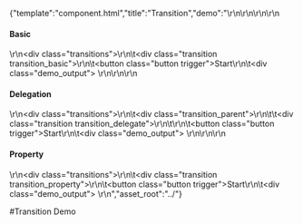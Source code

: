 {"template":"component.html","title":"Transition","demo":"<style>\r\n\t.transitions { margin: 0 0 20px; }\r\n\t.transition { background-color: #c65032; border-radius: 3px; height: 30px; margin: 20px 0; width: 10%;\r\n\t\t-webkit-transition: margin 0.5s ease, height 0.5s linear 0.5s/* , transform 0.5s ease 0.5s */;\r\n\t\t\t\ttransition: margin 0.5s ease, height 0.5s linear 0.5s/* , transform 0.5s ease 0.5s */;\r\n\t}\r\n\t.transition.move { margin-left: 90%; }\r\n\t.transition_property.move {\r\n\t\t/* background-color: #393b3f; */\r\n\t\theight: 50px;\r\n\t}\r\n\r\n\t.demo_output { margin: 0 0 20px; }\r\n\r\n\t@media screen and (min-width: 500px) {\r\n\t\t.demo_output { display: inline-block; margin: 0 0 0 10px; }\r\n\t}\r\n</style>\r\n\r\n<script>\r\n\t$(function() {\r\n\t\t$(\".transition_basic\").transition({\r\n\t\t\talways: true\r\n\t\t}, complete);\r\n\r\n\t\t$(\".transition_parent\").transition({\r\n\t\t\talways: true,\r\n\t\t\ttarget: \".transition_delegate\",\r\n\t\t}, complete);\r\n\r\n\t\t$(\".transition_property\").transition({\r\n\t\t\talways: true,\r\n\t\t\tproperty: \"height\",\r\n\t\t}, complete);\r\n\r\n\t\t$(\".trigger\").on(\"click\", start);\r\n\t});\r\n\r\n\tfunction start() {\r\n\t\tvar $target = $(this).parent(\".transitions\").find(\".transition\");\r\n\r\n\t\tif (!$target.hasClass(\"animating\")) {\r\n\t\t\t$target.toggleClass(\"move\")\r\n\t\t\t\t   .addClass(\"animating\");\r\n\r\n\t\t\toutput($target, \" \");\r\n\t\t}\r\n\t}\r\n\r\n\tfunction complete() {\r\n\t\tvar $target = $(this);\r\n\r\n\t\tif (!$target.hasClass(\"transition\")) {\r\n\t\t\t$target = $(this).find(\".transition\");\r\n\t\t}\r\n\r\n\t\t$target.removeClass(\"animating\");\r\n\t\toutput($target, \"Complete\");\r\n\t}\r\n\r\n\tfunction output($target, text) {\r\n\t\t$target.parents(\".transitions\").find(\".demo_output\").text(text);\r\n\t}\r\n</script>\r\n\r\n<h4>Basic</h4>\r\n<div class=\"transitions\">\r\n\t<div class=\"transition transition_basic\"></div>\r\n\t<button class=\"button trigger\">Start</button>\r\n\t<div class=\"demo_output\">&nbsp;</div>\r\n</div>\r\n\r\n<h4>Delegation</h4>\r\n<div class=\"transitions\">\r\n\t<div class=\"transition_parent\">\r\n\t\t<div class=\"transition transition_delegate\"></div>\r\n\t</div>\r\n\t<button class=\"button trigger\">Start</button>\r\n\t<div class=\"demo_output\">&nbsp;</div>\r\n</div>\r\n\r\n<h4>Property</h4>\r\n<div class=\"transitions\">\r\n\t<div class=\"transition transition_property\"></div>\r\n\t<button class=\"button trigger\">Start</button>\r\n\t<div class=\"demo_output\">&nbsp;</div>\r\n</div>","asset_root":"../"}

 #Transition Demo